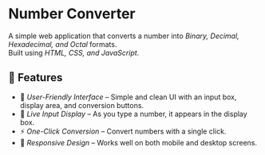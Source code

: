 # Number Converter

A simple web application that converts a number into *Binary, Decimal, Hexadecimal, and Octal* formats.  
Built using *HTML, CSS, and JavaScript*.

## 🚀 Features
- 📌 *User-Friendly Interface* – Simple and clean UI with an input box, display area, and conversion buttons.
- 🔄 *Live Input Display* – As you type a number, it appears in the display box.
- ⚡ *One-Click Conversion* – Convert numbers with a single click.
- 📱 *Responsive Design* – Works well on both mobile and desktop screens.